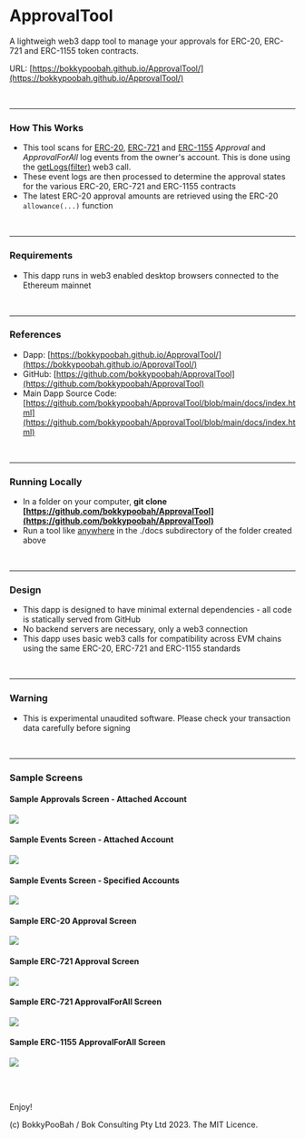 # ApprovalTool

A lightweigh web3 dapp tool to manage your approvals for ERC-20, ERC-721 and ERC-1155 token contracts.

URL: [https://bokkypoobah.github.io/ApprovalTool/](https://bokkypoobah.github.io/ApprovalTool/)

<br />

---

### How This Works

* This tool scans for [ERC-20](https://eips.ethereum.org/EIPS/eip-20#events), [ERC-721](https://eips.ethereum.org/EIPS/eip-721#specification) and [ERC-1155](https://eips.ethereum.org/EIPS/eip-1155#specification) *Approval* and *ApprovalForAll* log events from the owner's account. This is done using the [getLogs(filter)](https://docs.ethers.org/v5/api/providers/provider/#Provider-getLogs) web3 call.
* These event logs are then processed to determine the approval states for the various ERC-20, ERC-721 and ERC-1155 contracts
* The latest ERC-20 approval amounts are retrieved using the ERC-20 `allowance(...)` function

<br />

---

### Requirements

* This dapp runs in web3 enabled desktop browsers connected to the Ethereum mainnet

<br />

---

### References

* Dapp: [https://bokkypoobah.github.io/ApprovalTool/](https://bokkypoobah.github.io/ApprovalTool/)
* GitHub: [https://github.com/bokkypoobah/ApprovalTool](https://github.com/bokkypoobah/ApprovalTool)
* Main Dapp Source Code: [https://github.com/bokkypoobah/ApprovalTool/blob/main/docs/index.html](https://github.com/bokkypoobah/ApprovalTool/blob/main/docs/index.html)

<br />

---

### Running Locally

* In a folder on your computer, **git clone [https://github.com/bokkypoobah/ApprovalTool](https://github.com/bokkypoobah/ApprovalTool)**
* Run a tool like [anywhere](https://www.npmjs.com/package/anywhere) in the ./docs subdirectory of the folder created above

<br />

---

### Design

* This dapp is designed to have minimal external dependencies - all code is statically served from GitHub
* No backend servers are necessary, only a web3 connection
* This dapp uses basic web3 calls for compatibility across EVM chains using the same ERC-20, ERC-721 and ERC-1155 standards

<br />

---

### Warning

* This is experimental unaudited software. Please check your transaction data carefully before signing

<br />

---

### Sample Screens

#### Sample Approvals Screen - Attached Account

<kbd><img src="images/SampleScreen_Approvals_20231121.png" /></kbd>

#### Sample Events Screen - Attached Account

<kbd><img src="images/SampleScreen_Events_20231121.png" /></kbd>

#### Sample Events Screen - Specified Accounts

<kbd><img src="images/SampleScreen_Approvals_SpecifiedAccounts_20231121.png" /></kbd>

#### Sample ERC-20 Approval Screen

<kbd><img src="images/SampleScreen_UpdateERC20_20231121.png" /></kbd>

#### Sample ERC-721 Approval Screen

<kbd><img src="images/SampleScreen_UpdateERC721Approval_20231121.png" /></kbd>

#### Sample ERC-721 ApprovalForAll Screen

<kbd><img src="images/SampleScreen_UpdateERC721ApprovalForAll_20231121.png" /></kbd>

#### Sample ERC-1155 ApprovalForAll Screen

<kbd><img src="images/SampleScreen_UpdateERC1155ApprovalForAll_20231121.png" /></kbd>

<br />

<br />

Enjoy!

(c) BokkyPooBah / Bok Consulting Pty Ltd 2023. The MIT Licence.
